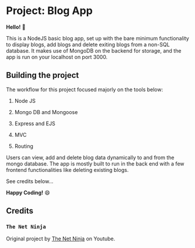 # Project: Blog App

**Hello!** 👋

This is a NodeJS basic blog app, set up with the bare minimum functionality to display blogs, add blogs and delete exiting blogs from a non-SQL database. It makes use of MongoDB on the backend for storage, and the app is run on your localhost on port 3000.

## Building the project

The workflow for this project focused majorly on the tools below:

1. Node JS

2. Mongo DB and Mongoose

3. Express and EJS

4. MVC

5. Routing

Users can view, add and delete blog data dynamically to and from the mongo database. The app is mostly built to run in the back end with a few frontend functionalities like deleting existing blogs.

See credits below...

**Happy Coding!** 😄

## Credits

### `The Net Ninja`

Original project by [The Net Ninja](https://www.youtube.com/channel/UCW5YeuERMmlnqo4oq8vwUpg) on Youtube.
